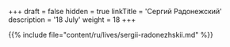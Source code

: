 +++
draft = false
hidden = true
linkTitle = 'Сергий Радонежский'
description = '18 July'
weight = 18
+++

{{% include file="content/ru/lives/sergii-radonezhskii.md" %}}
